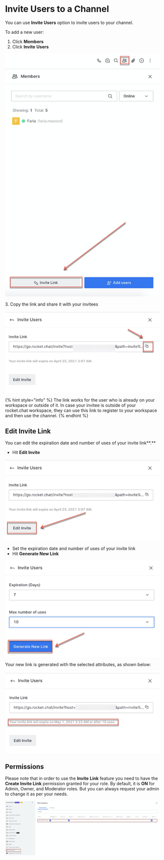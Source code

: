 # Invite Users to a Channel

You can use **Invite Users** option to invite users to your channel.

To add a new user:

1. Click **Members**
2. Click **Invite** **Users**

![](<../../../../../../.gitbook/assets/image (407).png>)

3\. Copy the link and share it with your invitees

![](<../../../../../../.gitbook/assets/image (388).png>)

{% hint style="info" %}
The link works for the user who is already on your workspace or outside of it. In case your invitee is outside of your rocket.chat workspace, they can use this link to register to your workspace and then use the channel.
{% endhint %}

## Edit Invite Link

You can edit the expiration date and number of uses of your invite link\*\*.\*\*

* Hit **Edit Invite**

![](<../../../../../../.gitbook/assets/image (413) (1).png>)

* Set the expiration date and number of uses of your invite link
* Hit **Generate New Link**

![](<../../../../../../.gitbook/assets/image (414) (1) (1).png>)

Your new link is generated with the selected attributes, as shown below:

![](<../../../../../../.gitbook/assets/image (389).png>)

## Permissions

Please note that in order to use the **Invite** **Link** feature you need to have the **Create Invite Link** permission granted for your role. By default, it is **ON** for Admin, Owner, and Moderator roles. But you can always request your admin to change it as per your needs.

![](<../../../../../../.gitbook/assets/image (411).png>)

